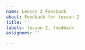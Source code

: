 ```yaml
---
name: Lesson 2 Feedback
about: Feedback for lesson 2
title: ''
labels: lesson 2, feedback
assignees: ''

---
```



